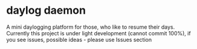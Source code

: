 daylog daemon
=======

A mini daylogging platform for those, who like to resume their days.
Currently this project is under light development (cannot commit 100%), if you see issues, possible ideas - please use Issues section

